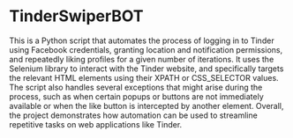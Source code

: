 # TinderSwiperBOT
This is a Python script that automates the process of logging in to Tinder using Facebook credentials, granting location and notification permissions, and repeatedly liking profiles for a given number of iterations. It uses the Selenium library to interact with the Tinder website, and specifically targets the relevant HTML elements using their XPATH or CSS_SELECTOR values. The script also handles several exceptions that might arise during the process, such as when certain popups or buttons are not immediately available or when the like button is intercepted by another element. Overall, the project demonstrates how automation can be used to streamline repetitive tasks on web applications like Tinder.
